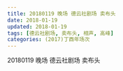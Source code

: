 ```yaml
---
title: 20180119 晚场 德云社剧场 卖布头
date: 2018-01-19
updated: 2018-01-19
tags: [德云社剧场, 卖布头, 相声, 高峰] 
categories: (2017)丁酉年场次 
---
```

20180119 晚场 德云社剧场 卖布头
